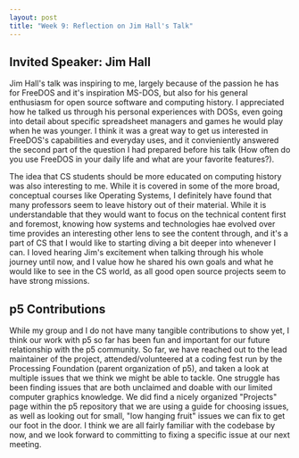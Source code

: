 ```yaml
---
layout: post
title: "Week 9: Reflection on Jim Hall's Talk"
---
```


## Invited Speaker: Jim Hall
Jim Hall's talk was inspiring to me, largely because of the passion he has for FreeDOS and it's inspiration MS-DOS, but also for his general enthusiasm for open source software and computing history. I appreciated how he talked us through his personal experiences with DOSs, even going into detail about specific spreadsheet managers and games he would play when he was younger. I think it was a great way to get us interested in FreeDOS's capabilities and everyday uses, and it convieniently answered the second part of the question I had prepared before his talk (How often do you use FreeDOS in your daily life and what are your favorite features?).

<!--more-->

The idea that CS students should be more educated on computing history was also interesting to me. While it is covered in some of the more broad, conceptual courses like Operating Systems, I definitely have found that many professors seem to leave history out of their material. While it is understandable that they would want to focus on the technical content first and foremost, knowing how systems and technologies hae evolved over time provides an interesting other lens to see the content through, and it's a part of CS that I would like to starting diving a bit deeper into whenever I can. I loved hearing Jim's excitement when talking through his whole journey until now, and I value how he shared his own goals and what he would like to see in the CS world, as all good open source projects seem to have strong missions.

## p5 Contributions
While my group and I do not have many tangible contributions to show yet, I think our work with p5 so far has been fun and important for our future relationship with the p5 community. So far, we have reached out to the lead maintainer of the project, attended/volunteered at a coding fest run by the Processing Foundation (parent organization of p5), and taken a look at multiple issues that we think we might be able to tackle. One struggle has been finding issues that are both unclaimed and doable with our limited computer graphics knowledge. We did find a nicely organized "Projects" page within the p5 repository that we are using a guide for choosing issues, as well as looking out for small, "low hanging fruit" issues we can fix to get our foot in the door. I think we are all fairly familiar with the codebase by now, and we look forward to committing to fixing a specific issue at our next meeting.